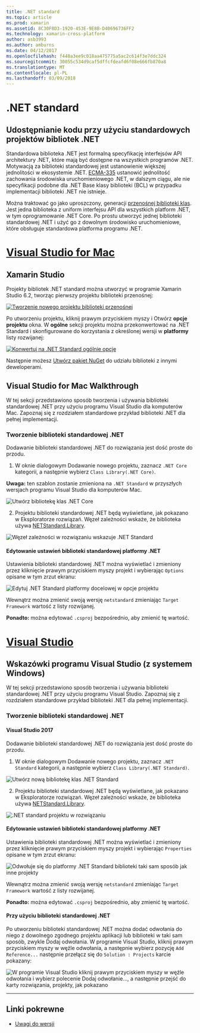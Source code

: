 ```yaml
---
title: .NET standard
ms.topic: article
ms.prod: xamarin
ms.assetid: 8C30F8D3-1920-453E-9E8B-D40696736FF2
ms.technology: xamarin-cross-platform
author: asb3993
ms.author: amburns
ms.date: 04/12/2017
ms.openlocfilehash: f448a3ee9c018aa475775a5ac2c614f3e7ddc324
ms.sourcegitcommit: 30055c534d9caf5dffcfdeafd6f08e666fb870a8
ms.translationtype: MT
ms.contentlocale: pl-PL
ms.lasthandoff: 03/09/2018
---
```

# <a name="net-standard"></a>.NET standard

## <a name="using-net-standard-library-projects-to-share-code"></a>Udostępnianie kodu przy użyciu standardowych projektów bibliotek .NET

Standardowa biblioteka .NET jest formalną specyfikację interfejsów API architektury .NET, które mają być dostępne na wszystkich programów .NET. Motywacją za biblioteki standardowej jest ustanowienie większej jednolitości w ekosystemie .NET.
[ECMA-335](https://github.com/dotnet/coreclr/blob/master/Documentation/project-docs/dotnet-standards.md) ustanowić jednolitość zachowania środowiska uruchomieniowego .NET, w dalszym ciągu, ale nie specyfikacji podobne dla .NET Base klasy biblioteki (BCL) w przypadku implementacji biblioteki .NET nie istnieje.

Można traktować go jako uproszczony, generacji [przenośnej biblioteki klas](https://msdn.microsoft.com/library/gg597391.aspx).
Jest jedna biblioteka z uniform interfejsu API dla wszystkich platform .NET, w tym oprogramowanie .NET Core. Po prostu utworzyć jednej biblioteki standardowej .NET i użyć go z dowolnym środowisko uruchomieniowe, które obsługuje standardowa platforma programu .NET.

# <a name="visual-studio-for-mactabvsmac"></a>[Visual Studio for Mac](#tab/vsmac)

## <a name="xamarin-studio"></a>Xamarin Studio

Projekty bibliotek .NET standard można utworzyć w programie Xamarin Studio 6.2, tworząc pierwszy projektu biblioteki przenośnej:

[![](net-standard-images/xs01-sml.png "Tworzenie nowego projektu biblioteki przenośnej")](net-standard-images/xs01.png#lightbox)

Po utworzeniu projektu, kliknij prawym przyciskiem myszy i Otwórz **opcje projektu** okna.
W **ogólne** sekcji projektu można przekonwertować na .NET Standard i skonfigurowane do korzystania z określonej wersji w **platformy** listy rozwijanej:

[![](net-standard-images/xs02-sml.png "Konwertuj na .NET Standard ogólnie opcje")](net-standard-images/xs02.png#lightbox)

Następnie możesz [Utwórz pakiet NuGet](~/cross-platform/app-fundamentals/nuget-multiplatform-libraries/existing-library.md) do udziału biblioteki z innymi deweloperami.

## <a name="visual-studio-for-mac-walkthrough"></a>Visual Studio for Mac Walkthrough

W tej sekcji przedstawiono sposób tworzenia i używania biblioteki standardowej .NET przy użyciu programu Visual Studio dla komputerów Mac. Zapoznaj się z rozdziałem standardowe przykład biblioteki .NET dla pełnej implementacji.

### <a name="creating-a-net-standard-library"></a>Tworzenie biblioteki standardowej .NET

Dodawanie biblioteki standardowej .NET do rozwiązania jest dość proste do przodu.

1. W oknie dialogowym Dodawanie nowego projektu, zaznacz `.NET Core` kategorii, a następnie wybierz `Class Library(.NET Core)`.

  **Uwaga:** ten szablon zostanie zmieniona na `.NET Standard` w przyszłych wersjach programu Visual Studio dla komputerów Mac.

  ![Utwórz bibliotekę klas .NET Core](net-standard-images/vsm01.png)

2. Projektu biblioteki standardowej .NET będą wyświetlane, jak pokazano w Eksploratorze rozwiązań. Węzeł zależności wskaże, że biblioteka używa [NETStandard.Library](https://www.nuget.org/packages/NETStandard.Library/).

  ![Węzeł zależności w rozwiązaniu wskazuje .NET Standard](net-standard-images/vsm02.png)

#### <a name="editing-net-standard-library-settings"></a>Edytowanie ustawień biblioteki standardowej platformy .NET

Ustawienia biblioteki standardowej .NET można wyświetlać i zmieniony przez kliknięcie prawym przyciskiem myszy projekt i wybierając `Options` opisane w tym zrzut ekranu:

![Edytuj .NET Standard platformy docelowej w opcje projektu](net-standard-images/vsm03.png)

Wewnątrz można zmienić swoją wersję `netstandard` zmieniając `Target Framework` wartość z listy rozwijanej.

**Ponadto:** można edytować `.csproj` bezpośrednio, aby zmienić tę wartość.

# <a name="visual-studiotabvswin"></a>[Visual Studio](#tab/vswin)

## <a name="visual-studio-windows-walkthrough"></a>Wskazówki programu Visual Studio (z systemem Windows)

W tej sekcji przedstawiono sposób tworzenia i używania biblioteki standardowej .NET przy użyciu programu Visual Studio. Zapoznaj się z rozdziałem standardowe przykład biblioteki .NET dla pełnej implementacji.

### <a name="creating-a-net-standard-library"></a>Tworzenie biblioteki standardowej .NET

#### <a name="visual-studio-2017"></a>Visual Studio 2017

Dodawanie biblioteki standardowej .NET do rozwiązania jest dość proste do przodu.

1. W oknie dialogowym Dodawanie nowego projektu, zaznacz `.NET Standard` kategorii, a następnie wybierz `Class Library(.NET Standard)`.

  ![](net-standard-images/vs01.png "Utwórz nową bibliotekę klas .NET Standard")

2. Projektu biblioteki standardowej .NET będą wyświetlane, jak pokazano w Eksploratorze rozwiązań. Węzeł zależności wskaże, że biblioteka używa [NETStandard.Library](https://www.nuget.org/packages/NETStandard.Library/).

  ![](net-standard-images/vs02.png ".NET standard projektu w rozwiązaniu")

#### <a name="editing-net-standard-library-settings"></a>Edytowanie ustawień biblioteki standardowej platformy .NET

Ustawienia biblioteki standardowej .NET można wyświetlać i zmieniony przez kliknięcie prawym przyciskiem myszy projekt i wybierając `Properties` opisane w tym zrzut ekranu:

![](net-standard-images/vs03.png "Odwołuje się do platformy .NET Standard biblioteki taki sam sposób jak inne projekty")

Wewnątrz można zmienić swoją wersję `netstandard` zmieniając `Target Framework` wartość z listy rozwijanej.

**Ponadto:** można edytować `.csproj` bezpośrednio, aby zmienić tę wartość.

#### <a name="using-net-standard-library"></a>Przy użyciu biblioteki standardowej .NET

Po utworzeniu biblioteki standardowej .NET można dodać odwołania do niego z dowolnego zgodnego projektu aplikacji lub biblioteki w taki sam sposób, zwykle Dodaj odwołania. W programie Visual Studio, kliknij prawym przyciskiem myszy w węźle odwołania, a następnie wybierz pozycję `Add Reference...` następnie przełącz się do `Solution : Projects` karcie pokazany:

![](net-standard-images/vs04.png "W programie Visual Studio kliknij prawym przyciskiem myszy w węźle odwołania i wybierz polecenie Dodaj odwołanie..., a następnie przejść do karty rozwiązania, projekty, jak pokazano")

-----


## <a name="related-links"></a>Linki pokrewne

- [Uwagi do wersji](https://developer.xamarin.com/releases/studio/xamarin.studio_6.2/xamarin.studio_6.2/#.NET_Standard_Support)
